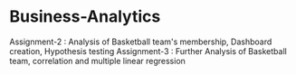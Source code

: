 # Business-Analytics
Assignment-2 : Analysis of Basketball team's membership, Dashboard creation, Hypothesis testing
Assignment-3 : Further Analysis of Basketball team, correlation and multiple linear regression
